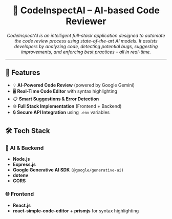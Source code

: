 <h1 align="center">🚀 CodeInspectAI – AI-based Code Reviewer</h1>

<p align="center">
  <em>CodeInspectAI is an intelligent full-stack application designed to automate the code review process using state-of-the-art AI models. It assists developers by analyzing code, detecting potential bugs, suggesting improvements, and enforcing best practices – all in real-time.</em>
</p>

<hr />

<h2>📌 Features</h2>
<ul>
  <li>💡 <strong>AI-Powered Code Review</strong> (powered by Google Gemini)</li>
  <li>🖥️ <strong>Real-Time Code Editor</strong> with syntax highlighting</li>
  <li>📋 <strong>Smart Suggestions & Error Detection</strong></li>
  <li>🌐 <strong>Full Stack Implementation</strong> (Frontend + Backend)</li>
  <li>🔒 <strong>Secure API Integration</strong> using <code>.env</code> variables</li>
</ul>

<h2>🛠️ Tech Stack</h2>

<h3>🧠 AI & Backend</h3>
<ul>
  <li><strong>Node.js</strong></li>
  <li><strong>Express.js</strong></li>
  <li><strong>Google Generative AI SDK</strong> <code>(@google/generative-ai)</code></li>
  <li><strong>dotenv</strong></li>
  <li><strong>CORS</strong></li>
</ul>

<h3>🌐 Frontend</h3>
<ul>
  <li><strong>React.js</strong></li>
  <li><strong>react-simple-code-editor</strong> + <strong>prismjs</strong> for syntax highlighting</li>
</ul>
